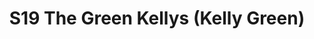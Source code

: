---
title: S19 The Green Kellys (Kelly Green)
permalink: "/teams/kelly"
teamslug: kelly
members:
- Andrew Aldrian (QB)
- TJ Baggett
- Nick Eckert
- JP Hooth
- Jared Lucas
- Brendan McFarland
- PJ Morgan
- Michael Osorio (Captain)
- Jens Piferoen
- Aras Troy
- Graham White
- Larry Womack
- Ocho
- Joey Cox
teamid: 7032
name: S19 The Green Kellys
color: Kelly Green
division: ''
---